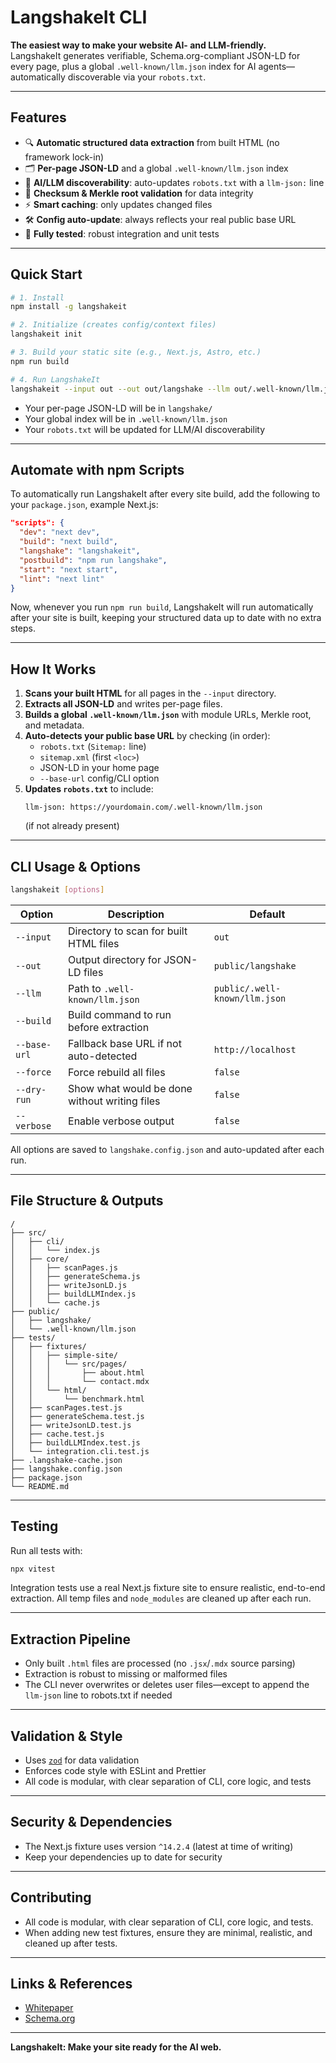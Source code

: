 # LangshakeIt CLI

**The easiest way to make your website AI- and LLM-friendly.**  
LangshakeIt generates verifiable, Schema.org-compliant JSON-LD for every page, plus a global `.well-known/llm.json` index for AI agents—automatically discoverable via your `robots.txt`.

---

## Features

- 🔍 **Automatic structured data extraction** from built HTML (no framework lock-in)
- 🗂️ **Per-page JSON-LD** and a global `.well-known/llm.json` index
- 🔗 **AI/LLM discoverability**: auto-updates `robots.txt` with a `llm-json:` line
- 🔑 **Checksum & Merkle root validation** for data integrity
- ⚡ **Smart caching**: only updates changed files
- 🛠️ **Config auto-update**: always reflects your real public base URL
- 🧪 **Fully tested**: robust integration and unit tests

---

## Quick Start

```bash
# 1. Install
npm install -g langshakeit

# 2. Initialize (creates config/context files)
langshakeit init

# 3. Build your static site (e.g., Next.js, Astro, etc.)
npm run build

# 4. Run LangshakeIt
langshakeit --input out --out out/langshake --llm out/.well-known/llm.json
```

- Your per-page JSON-LD will be in `langshake/`
- Your global index will be in `.well-known/llm.json`
- Your `robots.txt` will be updated for LLM/AI discoverability

---

## Automate with npm Scripts

To automatically run LangshakeIt after every site build, add the following to your `package.json`, example Next.js:

```json
"scripts": {
  "dev": "next dev",
  "build": "next build",
  "langshake": "langshakeit",
  "postbuild": "npm run langshake",
  "start": "next start",
  "lint": "next lint"
}
```

Now, whenever you run `npm run build`, LangshakeIt will run automatically after your site is built, keeping your structured data up to date with no extra steps.

---

## How It Works

1. **Scans your built HTML** for all pages in the `--input` directory.
2. **Extracts all JSON-LD** and writes per-page files.
3. **Builds a global `.well-known/llm.json`** with module URLs, Merkle root, and metadata.
4. **Auto-detects your public base URL** by checking (in order):
   - `robots.txt` (`Sitemap:` line)
   - `sitemap.xml` (first `<loc>`)
   - JSON-LD in your home page
   - `--base-url` config/CLI option
5. **Updates `robots.txt`** to include:
   ```
   llm-json: https://yourdomain.com/.well-known/llm.json
   ```
   (if not already present)

---

## CLI Usage & Options

```bash
langshakeit [options]
```

| Option         | Description                                                      | Default                      |
| -------------- | ---------------------------------------------------------------- | ---------------------------- |
| `--input`      | Directory to scan for built HTML files                           | `out`                        |
| `--out`        | Output directory for JSON-LD files                               | `public/langshake`           |
| `--llm`        | Path to `.well-known/llm.json`                                   | `public/.well-known/llm.json`|
| `--build`      | Build command to run before extraction                           |                              |
| `--base-url`   | Fallback base URL if not auto-detected                           | `http://localhost`           |
| `--force`      | Force rebuild all files                                          | `false`                      |
| `--dry-run`    | Show what would be done without writing files                    | `false`                      |
| `--verbose`    | Enable verbose output                                            | `false`                      |

All options are saved to `langshake.config.json` and auto-updated after each run.

---

## File Structure & Outputs

```
/
├── src/
│   ├── cli/
│   │   └── index.js
│   ├── core/
│   │   ├── scanPages.js
│   │   ├── generateSchema.js
│   │   ├── writeJsonLD.js
│   │   ├── buildLLMIndex.js
│   │   └── cache.js
├── public/
│   ├── langshake/
│   └── .well-known/llm.json
├── tests/
│   ├── fixtures/
│   │   ├── simple-site/
│   │   │   └── src/pages/
│   │   │       ├── about.html
│   │   │       └── contact.mdx
│   │   └── html/
│   │       └── benchmark.html
│   ├── scanPages.test.js
│   ├── generateSchema.test.js
│   ├── writeJsonLD.test.js
│   ├── cache.test.js
│   ├── buildLLMIndex.test.js
│   └── integration.cli.test.js
├── .langshake-cache.json
├── langshake.config.json
├── package.json
└── README.md
```

---

## Testing

Run all tests with:
```bash
npx vitest
```

Integration tests use a real Next.js fixture site to ensure realistic, end-to-end extraction. All temp files and `node_modules` are cleaned up after each run.

---

## Extraction Pipeline

- Only built `.html` files are processed (no `.jsx`/`.mdx` source parsing)
- Extraction is robust to missing or malformed files
- The CLI never overwrites or deletes user files—except to append the `llm-json` line to robots.txt if needed

---

## Validation & Style

- Uses [`zod`](https://github.com/colinhacks/zod) for data validation
- Enforces code style with ESLint and Prettier
- All code is modular, with clear separation of CLI, core logic, and tests

---

## Security & Dependencies

- The Next.js fixture uses version `^14.2.4` (latest at time of writing)
- Keep your dependencies up to date for security

---

## Contributing

- All code is modular, with clear separation of CLI, core logic, and tests.
- When adding new test fixtures, ensure they are minimal, realistic, and cleaned up after tests.

---

## Links & References

- [Whitepaper](./whitepaper.md)
- [Schema.org](https://schema.org/)

---

**LangshakeIt: Make your site ready for the AI web.**
